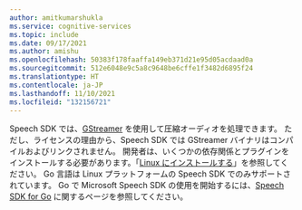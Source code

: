 ```yaml
---
author: amitkumarshukla
ms.service: cognitive-services
ms.topic: include
ms.date: 09/17/2021
ms.author: amishu
ms.openlocfilehash: 50383f178faaffa149eb371d21e95d05acdaad0a
ms.sourcegitcommit: 512e6048e9c5a8c9648be6cffe1f3482d6895f24
ms.translationtype: HT
ms.contentlocale: ja-JP
ms.lasthandoff: 11/10/2021
ms.locfileid: "132156721"
---
```

Speech SDK では、[GStreamer](https://gstreamer.freedesktop.org) を使用して圧縮オーディオを処理できます。 ただし、ライセンスの理由から、Speech SDK では GStreamer バイナリはコンパイルおよびリンクされません。 開発者は、いくつかの依存関係とプラグインをインストールする必要があります。「[Linux にインストールする](https://gstreamer.freedesktop.org/documentation/installing/on-linux.html?gi-language=c)」を参照してください。 Go 言語は Linux プラットフォームの Speech SDK でのみサポートされています。 Go で Microsoft Speech SDK の使用を開始するには、[Speech SDK for Go](../../../../quickstarts/setup-platform.md?pivots=programming-language-go&tabs=dotnet%252cwindows%252cjre%252cbrowser) に関するページを参照してください。 

